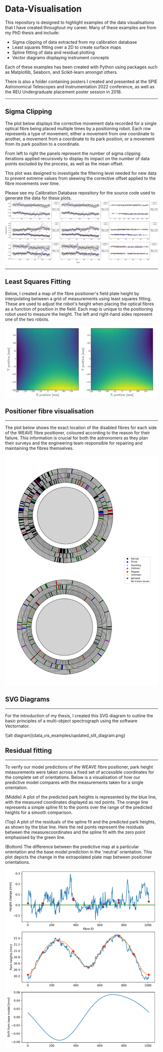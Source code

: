# Data-Visualisation

This repository is designed to highlight examples of the data visualisations that I have created throughout my career. Many of these examples are from my PhD thesis and include:
- Sigma clipping of data extracted from my calibration database
- Least squares fitting over a 2D to create surface maps
- Spline fitting of data and residual plotting
- Vector diagrams displaying instrument concepts

Each of these examples has been created with Python using packages such as Matplotlib, Seaborn, and Scikit-learn amongst others.

There is also a folder containing posters I created and presented at the SPIE Astronomical Telescopes and Instrumentation 2022 conference, as well as the REU Undergraduate placement poster session in 2018.

---

## Sigma Clipping

The plot below displays the corrective movement data recorded for a single optical fibre being placed multiple times by a positioning robot. Each row represents a type of movement, either a movement from one coordinate to another, a movement from a coordinate to its park position, or a movement from its park position to a coordinate.

From left to right the panels represent the number of sigma clipping iterations applied recursively to display its impact on the number of data points excluded by the process, as well as the mean offset.

This plot was designed to investigate the filtering level needed for new data to prevent extreme values from skewing the corrective offset applied to the fibre movements over time.

Please see my Calibration Database repository for the source code used to generate the data for these plots.
![alt Sigma Clipping](data_vis_examples/Fibre_192_sigma_clipping.png)

---
## Least Squares Fitting

Below, I created a map of the fibre positioner's field plate height by interpolating between a grid of measurements using least squares fitting. These are used to adjust the robot's height when placing the optical fibres as a function of position in the field. Each map is unique to the positioning robot used to measure the height. The left and right-hand sides represent one of the two robots.

![alt 2D profile maps](data_vis_examples/Nona_Morta_A_combined_ZD40.png)


## Positioner fibre visualisation
---
The plot below shows the exact location of the disabled fibres for each side of the WEAVE fibre positioner, coloured according to the reason for their failure.
This information is crucial for both the astronomers as they plan their surveys and the engineering team responsible for repairing and maintaining the fibres themselves.

![alt Positioner diagram](data_vis_examples/combined_MOS_2023_professional_plot.png)

## SVG Diagrams
---
For the introduction of my thesis, I created this SVG diagram to outline the basic principles of a multi-object spectrograph using the software Vectornator.

![alt diagram]{data_vis_examples/updated_slit_diagram.png}


## Residual fitting
---
To verify our model predictions of the WEAVE fibre positioner, park height measurements were taken across a fixed set of accessible coordinates for the complete set of orientations. Below is a visualisation of how our predictive model compares with the measurements taken for a single orientation.

(Middle) A plot of the predicted park heights is represented by the blue line, with the measured coordinates displayed as red points. The orange line represents a simple spline fit to the points over the range of the predicted heights for a smooth comparison.

(Top) A plot of the residuals of the spline fit and the predicted park heights, as shown by the blue line. Here the red points represent the residuals between the measurecoordinates and the spline fit with the zero point emphasised by the green line.

(Bottom) The difference between the predictive map at a particular orientation and the base model prediction in the 'neutral' orientation. This plot depicts the change in the extrapolated plate map between positioner orientations.

![alt Residual fitting](data_vis_examples/Morta_A_Park_prediction_model_minus_spline_fit_ZD_40_Rot_60.png)



